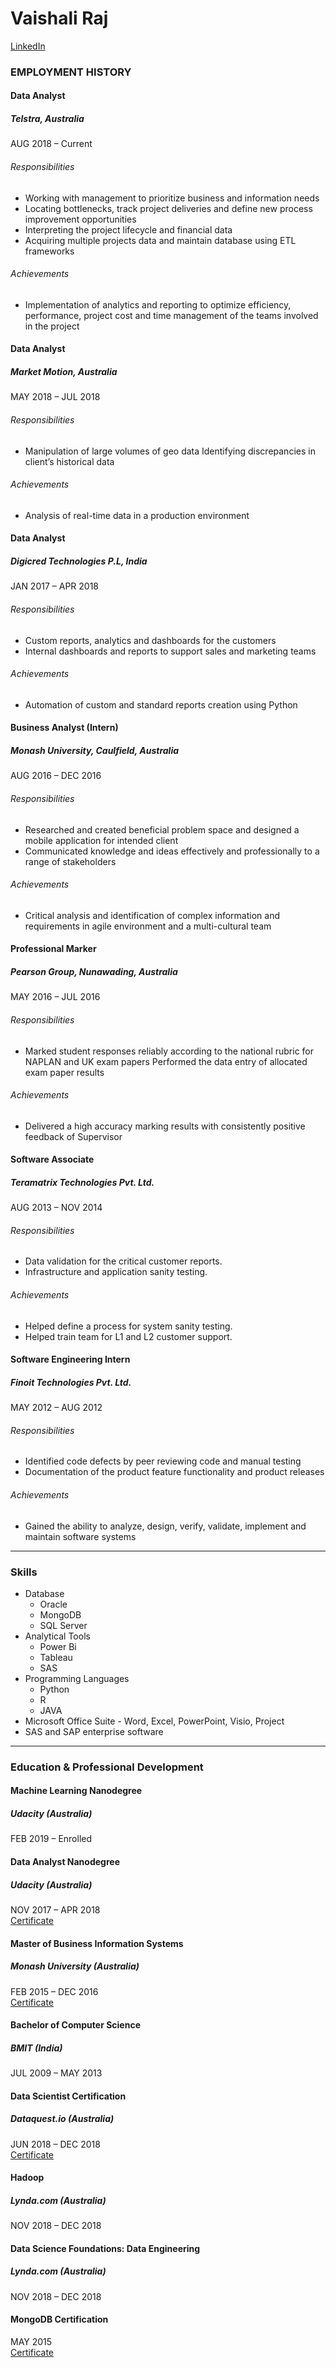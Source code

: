 # Vaishali Raj
[LinkedIn](https://www.linkedin.com/in/rajvaishali)

### EMPLOYMENT HISTORY

#### Data Analyst
##### Telstra, Australia
AUG 2018 – Current
###### Responsibilities

- Working with management to prioritize business and information needs
- Locating bottlenecks, track project deliveries and define new process improvement opportunities
- Interpreting the project lifecycle and financial data
- Acquiring multiple projects data and maintain database using ETL frameworks
###### Achievements
- Implementation of analytics and reporting to optimize efficiency, performance, project cost and time management of the teams involved in the project

#### Data Analyst
##### Market Motion, Australia
MAY 2018 – JUL 2018		
###### Responsibilities
- Manipulation of large volumes of geo data
Identifying discrepancies in client’s historical data
###### Achievements
- Analysis of real-time data in a production environment

#### Data Analyst
##### Digicred Technologies P.L, India
JAN 2017 – APR 2018		
###### Responsibilities
- Custom reports, analytics and dashboards for the customers
- Internal dashboards and reports to support sales and marketing teams
###### Achievements
- Automation of custom and standard reports creation using Python

#### Business Analyst (Intern)
##### Monash University, Caulfield, Australia
AUG 2016 – DEC 2016
###### Responsibilities
- Researched and created beneficial problem space and designed a mobile application for intended client
- Communicated knowledge and ideas effectively and professionally to a range of stakeholders
###### Achievements
- Critical analysis and identification of complex information and requirements in agile environment and a multi-cultural team

#### Professional Marker
##### Pearson Group, Nunawading, Australia
MAY 2016 – JUL 2016
###### Responsibilities
- Marked student responses reliably according to the national rubric for NAPLAN and UK exam papers
Performed the data entry of allocated exam paper results
###### Achievements
- Delivered a high accuracy marking results with consistently positive feedback of Supervisor

#### Software Associate
##### Teramatrix Technologies Pvt. Ltd. 
AUG 2013 – NOV 2014
###### Responsibilities
- Data validation for the critical customer reports.
- Infrastructure and application sanity testing.
###### Achievements
- Helped define a process for system sanity testing.
- Helped train team for L1 and L2 customer support.

#### Software Engineering Intern
##### Finoit Technologies Pvt. Ltd.
MAY 2012 – AUG 2012
###### Responsibilities
- Identified code defects by peer reviewing code and manual testing
- Documentation of the product feature functionality and product releases
###### Achievements
- Gained the ability to analyze, design, verify, validate, implement and maintain software systems

---

### Skills

- Database
  - Oracle
  - MongoDB
  - SQL Server
- Analytical Tools
  - Power Bi
  - Tableau
  - SAS
- Programming Languages
  - Python
  - R
  - JAVA
- Microsoft Office Suite - Word, Excel, PowerPoint, Visio, Project
- SAS and SAP enterprise software

---

### Education & Professional Development

#### Machine Learning Nanodegree
##### Udacity (Australia)
FEB 2019 – Enrolled		
		
#### Data Analyst Nanodegree
##### Udacity (Australia)
NOV 2017 – APR 2018  	
[Certificate](https://github.com/vaishali-raj/vaishali-raj.github.io/blob/master/document.pdf)

#### Master of Business Information Systems
##### Monash University (Australia)
FEB 2015 – DEC 2016  
[Certificate](https://github.com/vaishali-raj/vaishali-raj.github.io/blob/master/VR-Monash-Transcript-1.png)

#### Bachelor of Computer Science
##### BMIT (India)
JUL 2009 – MAY 2013

#### Data Scientist Certification 
##### Dataquest.io (Australia)
JUN 2018 – DEC 2018  
[Certificate](https://www.dataquest.io/profile/vaishalifogat)

#### Hadoop
##### Lynda.com (Australia)
NOV 2018 – DEC 2018

#### Data Science Foundations: Data Engineering
##### Lynda.com (Australia)
NOV 2018 – DEC 2018

#### MongoDB Certification
MAY 2015  
[Certificate](https://university.mongodb.com/course_completion/2de8fa869bce4014a4820d85fd5eff08)


